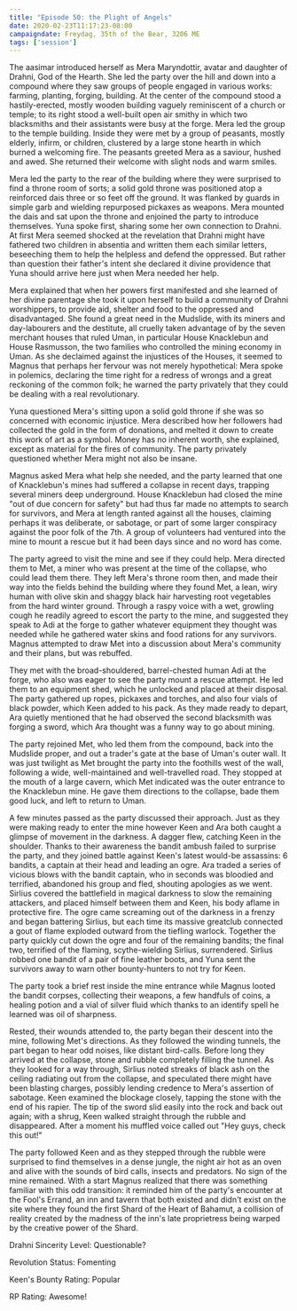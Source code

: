 ```yaml
---
title: "Episode 50: the Plight of Angels"
date: 2020-02-23T11:17:23-08:00
campaigndate: Freydag, 35th of the Bear, 3206 ME
tags: ['session']
---
```


The aasimar introduced herself as Mera Maryndottir, avatar and daughter of Drahni, God of the
Hearth. She led the party over the hill and down into a compound where they saw groups of people
engaged in various works: farming, planting, forging, building. At the center of the compound stood
a hastily-erected, mostly wooden building vaguely reminiscent of a church or temple; to its right
stood a well-built open air smithy in which two blacksmiths and their assistants were busy at the
forge. Mera led the group to the temple building. Inside they were met by a group of peasants,
mostly elderly, infirm, or children, clustered by a large stone hearth in which burned a welcoming
fire. The peasants greeted Mera as a saviour, hushed and awed. She returned their welcome with
slight nods and warm smiles.

Mera led the party to the rear of the building where they were surprised to find a throne room of
sorts; a solid gold throne was positioned atop a reinforced dais three or so feet off the ground. It
was flanked by guards in simple garb and wielding repurposed pickaxes as weapons. Mera mounted the
dais and sat upon the throne and enjoined the party to introduce themselves. Yuna spoke first,
sharing some her own connection to Drahni. At first Mera seemed shocked at the revelation that
Drahni might have fathered two children in absentia and written them each similar letters,
beseeching them to help the helpless and defend the oppressed. But rather than question their
father's intent she declared it divine providence that Yuna should arrive here just when Mera needed
her help.

Mera explained that when her powers first manifested and she learned of her divine parentage she
took it upon herself to build a community of Drahni worshippers, to provide aid, shelter and food to
the oppressed and disadvantaged. She found a great need in the Mudslide, with its miners and
day-labourers and the destitute, all cruelly taken advantage of by the seven merchant houses that
ruled Uman, in particular House Knacklebun and House Rasmusson, the two families who controlled the
mining economy in Uman. As she declaimed against the injustices of the Houses, it seemed to Magnus
that perhaps her fervour was not merely hypothetical: Mera spoke in polemics, declaring the time
right for a redress of wrongs and a great reckoning of the common folk; he warned the party
privately that they could be dealing with a real revolutionary.

Yuna questioned Mera's sitting upon a solid gold throne if she was so concerned with economic
injustice. Mera described how her followers had collected the gold in the form of donations, and
melted it down to create this work of art as a symbol. Money has no inherent worth, she explained,
except as material for the fires of community. The party privately questioned whether Mera might not
also be insane.

Magnus asked Mera what help she needed, and the party learned that one of Knacklebun's mines had
suffered a collapse in recent days, trapping several miners deep underground. House Knacklebun had
closed the mine "out of due concern for safety" but had thus far made no attempts to search for
survivors, and Mera at length ranted against all the houses, claiming perhaps it was deliberate, or
sabotage, or part of some larger conspiracy against the poor folk of the 7th. A group of volunteers
had ventured into the mine to mount a rescue but it had been days since and no word has come.

The party agreed to visit the mine and see if they could help. Mera directed them to Met, a miner
who was present at the time of the collapse, who could lead them there. They left Mera's throne room
then, and made their way into the fields behind the building where they found Met, a lean, wiry
human with olive skin and shaggy black hair harvesting root vegetables from the hard winter ground.
Through a raspy voice with a wet, growling cough he readily agreed to escort the party to the mine,
and suggested they speak to Adi at the forge to gather whatever equipment they thought was needed
while he gathered water skins and food rations for any survivors. Magnus attempted to draw Met into
a discussion about Mera's community and their plans, but was rebuffed.

They met with the broad-shouldered, barrel-chested human Adi at the forge, who also was eager to see
the party mount a rescue attempt. He led them to an equipment shed, which he unlocked and placed at
their disposal. The party gathered up ropes, pickaxes and torches, and also four vials of black
powder, which Keen added to his pack. As they made ready to depart, Ara quietly mentioned that he
had observed the second blacksmith was forging a sword, which Ara thought was a funny way to go
about mining.

The party rejoined Met, who led them from the compound, back into the Mudslide proper, and out a
trader's gate at the base of Uman's outer wall. It was just twilight as Met brought the party into
the foothills west of the wall, following a wide, well-maintained and well-travelled road. They
stopped at the mouth of a large cavern, which Met indicated was the outer entrance to the Knacklebun
mine. He gave them directions to the collapse, bade them good luck, and left to return to Uman.

A few minutes passed as the party discussed their approach. Just as they were making ready to enter
the mine however Keen and Ara both caught a glimpse of movement in the darkness. A dagger flew,
catching Keen in the shoulder. Thanks to their awareness the bandit ambush failed to surprise the
party, and they joined battle against Keen's latest would-be assassins: 6 bandits, a captain at
their head and leading an ogre. Ara traded a series of vicious blows with the bandit captain, who in
seconds was bloodied and terrified, abandoned his group and fled, shouting apologies as we went.
Sirlius covered the battlefield in magical darkness to slow the remaining attackers, and placed
himself between them and Keen, his body aflame in protective fire. The ogre came screaming out of
the darkness in a frenzy and began battering Sirlius, but each time its massive greatclub connected
a gout of flame exploded outward from the tiefling warlock. Together the party quickly cut down the
ogre and four of the remaining bandits; the final two, terrified of the flaming, scythe-wielding
Sirlius, surrendered. Sirlius robbed one bandit of a pair of fine leather boots, and Yuna sent the
survivors away to warn other bounty-hunters to not try for Keen.

The party took a brief rest inside the mine entrance while Magnus looted the bandit corpses,
collecting their weapons, a few handfuls of coins, a healing potion and a vial of silver fluid
which thanks to an identify spell he learned was oil of sharpness.

Rested, their wounds attended to, the party began their descent into the mine, following Met's
directions. As they followed the winding tunnels, the part began to hear odd noises, like distant
bird-calls. Before long they arrived at the collapse, stone and rubble completely filling the
tunnel. As they looked for a way through, Sirlius noted streaks of black ash on the ceiling
radiating out from the collapse, and speculated there might have been blasting charges, possibly
lending credence to Mera's assertion of sabotage. Keen examined the blockage closely, tapping the
stone with the end of his rapier. The tip of the sword slid easily into the rock and back out again;
with a shrug, Keen walked straight through the rubble and disappeared. After a moment his muffled
voice called out "Hey guys, check this out!"

The party followed Keen and as they stepped through the rubble were surprised to find themselves in
a dense jungle, the night air hot as an oven and alive with the sounds of bird calls, insects and
predators. No sign of the mine remained. With a start Magnus realized that there was something
familiar with this odd transition: it reminded him of the party's encounter at the Fool's Errand, an
inn and tavern that both existed and didn't exist on the site where they found the first Shard of
the Heart of Bahamut, a collision of reality created by the madness of the inn's late proprietress
being warped by the creative power of the Shard.


Drahni Sincerity Level: Questionable?

Revolution Status: Fomenting 

Keen's Bounty Rating: Popular

RP Rating: Awesome!
